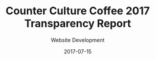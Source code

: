 ---
title: Counter Culture Coffee 2017 Transparency Report
subtitle: Website Development
layout: default
modal-id: 9
date: 2017-07-15
img: ccc2016.png
thumbnail: TreportcccTHUMB.png
alt: ccc Transparency Report
project-date: 2017
employer: Counter Culture Coffee
category: Web Development
description: This transparency report for Counter Culture maintained the original layout of the 2015 report.  However, it included an updated design and involved incorporating the Woocommerce custom post type into the page creation. We also worked to improve the data to compare and contrast the different years in the same report. 

---